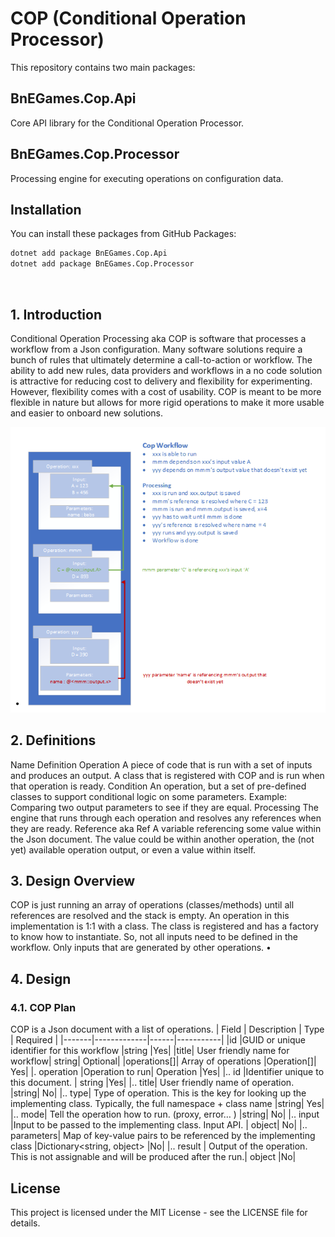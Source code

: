 # COP (Conditional Operation Processor)

This repository contains two main packages:

## BnEGames.Cop.Api

Core API library for the Conditional Operation Processor.

## BnEGames.Cop.Processor

Processing engine for executing operations on configuration data.

## Installation

You can install these packages from GitHub Packages:

```bash
dotnet add package BnEGames.Cop.Api
dotnet add package BnEGames.Cop.Processor
```

 
## 1.	Introduction
Conditional Operation Processing aka COP is software that processes a workflow from a Json configuration. Many software solutions require a bunch of rules that ultimately determine a call-to-action or workflow. The ability to add new rules, data providers and workflows in a no code solution is attractive for reducing cost to delivery and flexibility for experimenting. However, flexibility comes with a cost of usability. COP is meant to be more flexible in nature but allows for more rigid operations to make it more usable and easier to onboard new solutions. 

![COP Workflow](images/CopWorkflow.png)
## 2.	Definitions 
Name	Definition
Operation	A piece of code that is run with a set of inputs and produces an output. A class that is registered with COP and is run when that operation is ready.
Condition	An operation, but a set of pre-defined classes to support conditional logic on some parameters. Example: Comparing two output parameters to see if they are equal. 
Processing	The engine that runs through each operation and resolves any references when they are ready.
Reference aka Ref	A variable referencing some value within the Json document. The value could be within another operation, the (not yet) available operation output, or even a value within itself.

## 3.	Design Overview
COP is just running an array of operations (classes/methods) until all references are resolved and the stack is empty. An operation in this implementation is 1:1 with a class. The class is registered and has a factory to know how to instantiate. So, not all inputs need to be defined in the workflow. Only inputs that are generated by other operations. 
•	 
## 4.	Design 
### 4.1.	COP Plan
COP is a Json document with a list of operations.
| Field	| Description |	Type |	Required |
|-------|-------------|------|-----------|
|id	|GUID or unique identifier for this workflow	|string	|Yes|
|title|	User friendly name for workflow|	string|	Optional|
|operations[]|	Array of operations	|Operation[]|	Yes|
|. operation	|Operation to run|	Operation	|Yes|
|.. id	|Identifier unique to this document. |	string	|Yes|
|.. title|	User friendly name of operation.	|string|	No|
|.. type|	Type of operation. This is the key for looking up the implementing class. Typically, the full namespace + class name	|string|	Yes|
|.. mode|	Tell the operation how to run. (proxy, error… )	|string|	No|
|.. input	|Input to be passed to the implementing class. Input API. |	object|	No|
|.. parameters|	Map of key-value pairs to be referenced by the implementing class	|Dictionary<string, object>	|No|
|.. result |	Output of the operation. This is not assignable and will be produced after the run.|	object	|No|


## License

This project is licensed under the MIT License - see the LICENSE file for details.
